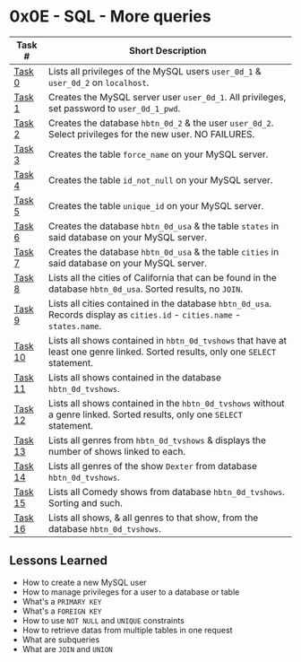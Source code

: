  # 0x0E - SQL - More queries
Task # | Short Description
-------|------------
[Task 0](0-privileges.sql) | Lists all privileges of the MySQL users `user_0d_1` & `user_0d_2` on `localhost`.
[Task 1](1-create_user.sql) | Creates the MySQL server user `user_0d_1`. All privileges, set password to `user_0d_1_pwd`.
[Task 2](2-create_read_user.sql) | Creates the database `hbtn_0d_2` & the user `user_0d_2`. Select privileges for the new user. NO FAILURES.
[Task 3](3-force_name.sql) | Creates the table `force_name` on your MySQL server.
[Task 4](4-never_empty.sql) | Creates the table `id_not_null` on your MySQL server.
[Task 5](5-unique_id.sql) | Creates the table `unique_id` on your MySQL server.
[Task 6](6-states.sql) | Creates the database `hbtn_0d_usa` & the table `states` in said database on your MySQL server.
[Task 7](7-cities.sql) | Creates the database `hbtn_0d_usa` & the table `cities` in said database on your MySQL server.
[Task 8](8-cities_of_california_subquery.sql) | Lists all the cities of California that can be found in the database `hbtn_0d_usa`. Sorted results, no `JOIN`.
[Task 9](9-cities_by_state_join.sql) | Lists all cities contained in the database `hbtn_0d_usa`. Records display as `cities.id` - `cities.name` - `states.name`.
[Task 10](10-genre_id_by_show.sql) | Lists all shows contained in `hbtn_0d_tvshows` that have at least one genre linked. Sorted results, only one `SELECT` statement.
[Task 11](11-genre_id_all_shows.sql) | Lists all shows contained in the database `hbtn_0d_tvshows`.
[Task 12](12-no_genre.sql) | Lists all shows contained in the `hbtn_0d_tvshows` without a genre linked. Sorted results, only one `SELECT` statement.
[Task 13](13-count_shows_by_genre.sql) | Lists all genres from `hbtn_0d_tvshows` & displays the number of shows linked to each.
[Task 14](14-my_genres.sql) | Lists all genres of the show `Dexter` from database `hbtn_0d_tvshows`.
[Task 15](15-comedy_only.sql) | Lists all Comedy shows from database `hbtn_0d_tvshows`. Sorting and such.
[Task 16](16-shows_by_genre.sql) | Lists all shows, & all genres to that show, from the database `hbtn_0d_tvshows`.
 ## Lessons Learned
* How to create a new MySQL user
* How to manage privileges for a user to a database or table
* What's a `PRIMARY KEY`
* What's a `FOREIGN KEY`
* How to use `NOT NULL` and `UNIQUE` constraints
* How to retrieve datas from multiple tables in one request
* What are subqueries
* What are `JOIN` and `UNION`
